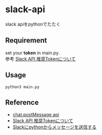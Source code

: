 # slack-api
slack apiをpythonでたたく

## Requirement
set your **token** in main.py.  
参考 [Slack API 推奨Tokenについて](https://qiita.com/ykhirao/items/3b19ee6a1458cfb4ba21)

## Usage
`python3 main.py`

## Reference
- [chat.postMessage api](https://api.slack.com/methods/chat.postMessage)
- [Slack API 推奨Tokenについて](https://qiita.com/ykhirao/items/3b19ee6a1458cfb4ba21)
- [Slackにpythonからメッセージを送信する](https://qiita.com/stu345/items/24790710abc571aae3ea)